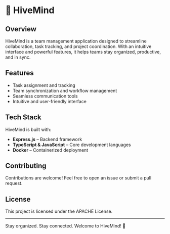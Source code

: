 # 🐝 HiveMind

## Overview
HiveMind is a team management application designed to streamline collaboration, task tracking, and project coordination. With an intuitive interface and powerful features, it helps teams stay organized, productive, and in sync.

## Features
- Task assignment and tracking
- Team synchronization and workflow management
- Seamless communication tools
- Intuitive and user-friendly interface

## Tech Stack
HiveMind is built with:
- **Express.js** – Backend framework
- **TypeScript & JavaScript** – Core development languages
- **Docker** – Containerized deployment


## Contributing
Contributions are welcome! Feel free to open an issue or submit a pull request.

## License
This project is licensed under the APACHE License.

---

Stay organized. Stay connected. Welcome to HiveMind! 🚀


